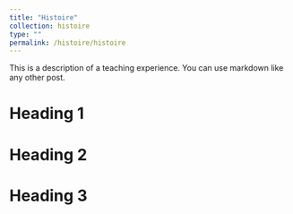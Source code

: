 ```yaml
---
title: "Histoire"
collection: histoire
type: ""
permalink: /histoire/histoire
---
```


This is a description of a teaching experience. You can use markdown like any other post.

Heading 1
======

Heading 2
======

Heading 3
======